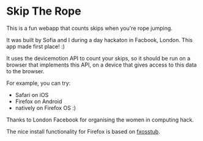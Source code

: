 # Skip The Rope

This is a fun webapp that counts skips when you're rope jumping.

It was built by Sofia and I during a day hackaton in Facbook, London. This app made first place! :)

It uses the devicemotion API to count your skips, so it should be run on a browser that implements this API, on a device that gives access to this data to the browser.

For example, you can try:

- Safari on iOS
- Firefox on Android
- natively on Firefox OS :)

Thanks to London Facebook for organising the women in computing hack.

The nice install functionality for Firefox is based on [fxosstub](https://github.com/Jaxo/fxosstub).
